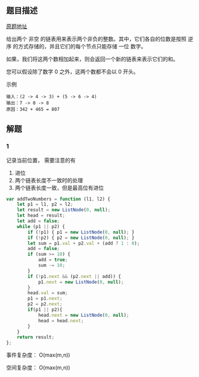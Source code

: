 ## 题目描述

[原题地址](https://leetcode-cn.com/problems/add-two-numbers/)

给出两个 非空 的链表用来表示两个非负的整数。其中，它们各自的位数是按照 逆序 的方式存储的，并且它们的每个节点只能存储 一位 数字。

如果，我们将这两个数相加起来，则会返回一个新的链表来表示它们的和。

您可以假设除了数字 0 之外，这两个数都不会以 0 开头。

示例

```
输入：(2 -> 4 -> 3) + (5 -> 6 -> 4)
输出：7 -> 0 -> 8
原因：342 + 465 = 807
```

## 解题

### 1
   
记录当前位置， 需要注意的有

1. 进位
2. 两个链表长度不一致时的处理
3. 两个链表长度一致，但是最高位有进位

```javascript
var addTwoNumbers = function (l1, l2) {
    let p1 = l1, p2 = l2;
    let result = new ListNode(0, null);
    let head = result;
    let add = false;
    while (p1 || p2) {
        if (!p1) { p1 = new ListNode(0, null); }
        if (!p2) { p2 = new ListNode(0, null); }
        let sum = p1.val + p2.val + (add ? 1 : 0);
        add = false;
        if (sum >= 10) {
            add = true;
            sum -= 10;
        }
        if (!p1.next && (p2.next || add)) {
            p1.next = new ListNode(0, null);
        }
        head.val = sum;
        p1 = p1.next;
        p2 = p2.next;
        if(p1 || p2){
            head.next = new ListNode(0, null);
            head = head.next;
        }
    }
    return result;
};
```

事件复杂度： O(max(m,n))

空间复杂度： O(max(m,n))